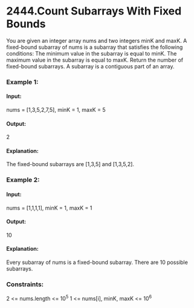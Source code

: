 # 2444.Count Subarrays With Fixed Bounds
You are given an integer array nums and two integers minK and maxK.
A fixed-bound subarray of nums is a subarray that satisfies the following conditions:
The minimum value in the subarray is equal to minK.
The maximum value in the subarray is equal to maxK.
Return the number of fixed-bound subarrays.
A subarray is a contiguous part of an array.

### Example 1:
#### Input:
nums = [1,3,5,2,7,5], minK = 1, maxK = 
5
#### Output: 
2
#### Explanation: 
The fixed-bound subarrays are [1,3,5] and [1,3,5,2].

### Example 2:
#### Input: 
nums = [1,1,1,1], minK = 1, maxK = 1
#### Output: 
10
#### Explanation: 
Every subarray of nums is a fixed-bound subarray. There are 10 possible subarrays.
 

### Constraints:
2 <= nums.length <= $`10^5`$
1 <= nums[i], minK, maxK <= $`10^6`$